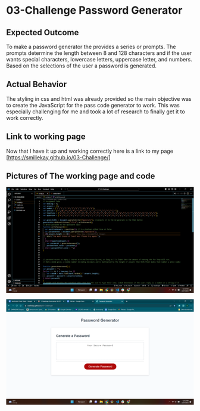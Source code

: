 # 03-Challenge Password Generator 
## Expected Outcome

To make a password generator the provides a series or prompts. The prompts determine the length  between 8 and 128 characters and if the user wants special characters, lowercase letters, uppercase letter, and numbers. Based on the selections of the user a password is generated. 

## Actual Behavior 
The styling in css and html was already provided so the main objective was to create the JavaScript for the pass code generator to work. 
This was especially challenging for me and took a lot of research to finally get it to work correctly. 

## Link to working page
Now that I have it up and working correctly here is a link to my page [https://smiliekay.github.io/03-Challenge/]
## Pictures of The working page and code

![The code](assets/images%20for%20readMe/codeForPassword.png)

![The working page](assets/images%20for%20readMe/passwordGenerator.png)